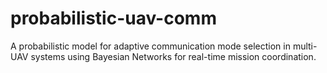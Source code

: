 # probabilistic-uav-comm
A probabilistic model for adaptive communication mode selection in multi-UAV systems using Bayesian Networks for real-time mission coordination.
